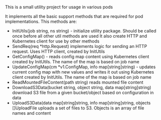 This is a small utility project for usage in various pods

It implements all the basic support methods that are required for pod implementations.
This methods are:
* InitUtils(job string, ns string) - initialize utility package. Should be called once before all other util methods are used
It also create HTTP and Kubernetes client for use by other methods
* SendReq(req *http.Request) implements logic for sending an HTTP request. Uses HTTP client, created by InitUtils
* GetConfigMap() - reads config map content using Kubernetes client created by InitUtils. The name of the map is based on job name
* UpdateConfigMap(cm *v1.ConfigMap, info map[string]string) - updates current config map with new values and writes it out using 
Kubernetes client created by InitUtils. The name of the map is based on job name
* ReadMountedFileContent(path string) reads mounted file content
* DownloadS3Data(bucket string, object string, data map[string]string) download S3 file from a given bucket/object based on configuration in data
* UploadS3Data(data map[string]string, info map[string]string, objects []UploadFile uploads a set of files to S3. 
Objects is an array of file names and content
